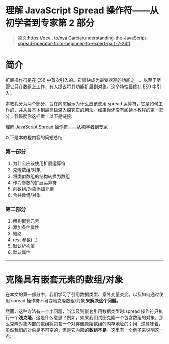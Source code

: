 # 理解 JavaScript Spread 操作符——从初学者到专家第 2 部分

> 原文:[https://dev . to/nya Garcia/understanding-the-JavaScript-spread-operator-from-beginner-to-expert-part-2-24ff](https://dev.to/nyagarcia/understanding-the-javascript-spread-operator-from-beginner-to-expert-part-2-24ff)

# [](#introduction)简介

扩展操作符是在 ES6 中首次引入的。它很快成为最受欢迎的功能之一。以至于尽管它只在数组上工作，有人提议将其功能扩展到对象。这个特性最终在 ES9 中引入。

本教程分为两个部分，旨在向您展示为什么应该使用 spread 运算符，它是如何工作的，并从最基本到最高级深入探究它的用法。如果你还没有阅读本教程的第一部分，我鼓励你这样做！以下是链接:

[理解 JavaScript Spread 操作符——从初学者到专家](https://dev.to/nyagarcia/understanding-the-javascript-spread-operator-from-beginner-to-expert-5bdb)

以下是本教程内容的简短总结:

### [](#part-1)第一部分

1.  为什么应该使用扩展运算符
2.  克隆数组/对象
3.  将类似数组的结构转换为数组
4.  作为参数的扩展运算符
5.  向数组/对象添加元素
6.  合并数组/对象

### [](#part-2)第二部分

1.  解构嵌套元素
2.  添加条件属性
3.  短路
4.  rest 参数(…)
5.  默认析构值
6.  默认属性

* * *

# [](#cloning-arraysobjects-with-nested%C2%A0elements)克隆具有嵌套元素的数组/对象

在本文的第一部分中，我们学习了引用数据类型、意外变量突变，以及如何通过使用 spread 操作符不可变地克隆数组/对象**来解决这个问题。**

然而，这种方法有一个小问题，当涉及到嵌套引用数据类型时:spread 操作符只执行一个**浅克隆**。这是什么意思？例如，如果我们试图克隆一个包含数组的对象，那么克隆对象内部的数组将包含一个对存储原始数组的内存地址的引用…这意味着，虽然我们的对象是不可变的，但是它内部的**数组不是**。这里有一个例子来说明这一点: